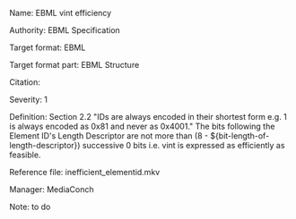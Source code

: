 Name: EBML vint efficiency

Authority: EBML Specification

Target format: EBML

Target format part: EBML Structure

Citation: 

Severity: 1

Definition: Section 2.2 "IDs are always encoded in their shortest form e.g. 1 is always encoded as 0x81 and never as 0x4001." The bits following the Element ID's Length Descriptor are not more than (8 - ${bit-length-of-length-descriptor}) successive 0 bits i.e. vint is expressed as efficiently as feasible.

Reference file: inefficient_elementid.mkv

Manager: MediaConch

Note: to do

